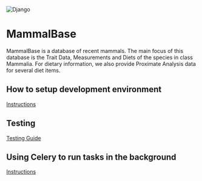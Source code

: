 ![Django](https://github.com/karilint/mammalbase/actions/workflows/django.yml/badge.svg)
# MammalBase

MammalBase is a database of recent mammals. The main focus of this database is the Trait Data, Measurements and Diets of the species in class Mammalia. For dietary information, we also provide Proximate Analysis data for several diet items.

## How to setup development environment

[Instructions](documentation/instructions.md)

## Testing
[Testing Guide](documentation/testing.md)

## Using Celery to run tasks in the background
[Instructions](documentation/celery.md)